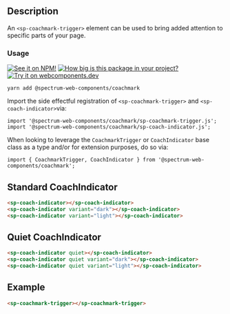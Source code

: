 ## Description

An `<sp-coachmark-trigger>` element can be used to bring added attention to specific parts of your page.

### Usage

[![See it on NPM!](https://img.shields.io/npm/v/@spectrum-web-components/coachmark?style=for-the-badge)](https://www.npmjs.com/package/@spectrum-web-components/coachmark)
[![How big is this package in your project?](https://img.shields.io/bundlephobia/minzip/@spectrum-web-components/coachmark?style=for-the-badge)](https://bundlephobia.com/result?p=@spectrum-web-components/coachmark)
[![Try it on webcomponents.dev](https://img.shields.io/badge/Try%20it%20on-webcomponents.dev-green?style=for-the-badge)](https://webcomponents.dev/edit/collection/fO75441E1Q5ZlI0e9pgq/Z611FV1zeF0CLBLVHNFY/src/index.ts)

```
yarn add @spectrum-web-components/coachmark
```

Import the side effectful registration of `<sp-coachmark-trigger>` and `<sp-coach-indicator>`via:

```
import '@spectrum-web-components/coachmark/sp-coachmark-trigger.js';
import '@spectrum-web-components/coachmark/sp-coach-indicator.js';

```

When looking to leverage the `CoachmarkTrigger` or `CoachIndicator` base class as a type and/or for extension purposes, do so via:

```
import { CoachmarkTrigger, CoachIndicator } from '@spectrum-web-components/coachmark';
```

## Standard CoachIndicator

```html
<sp-coach-indicator></sp-coach-indicator>
<sp-coach-indicator variant="dark"></sp-coach-indicator>
<sp-coach-indicator variant="light"></sp-coach-indicator>
```

## Quiet CoachIndicator

```html
<sp-coach-indicator quiet></sp-coach-indicator>
<sp-coach-indicator quiet variant="dark"></sp-coach-indicator>
<sp-coach-indicator quiet variant="light"></sp-coach-indicator>
```

## Example

```html
<sp-coachmark-trigger></sp-coachmark-trigger>
```
